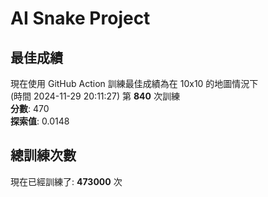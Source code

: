 
# AI Snake Project

## **最佳成績**




現在使用 GitHub Action 訓練最佳成績為在 10x10 的地圖情況下  
(時間 2024-11-29 20:11:27) 第 **840** 次訓練  
**分數**: 470  
**探索值**: 0.0148









## 總訓練次數
現在已經訓練了: **473000** 次
